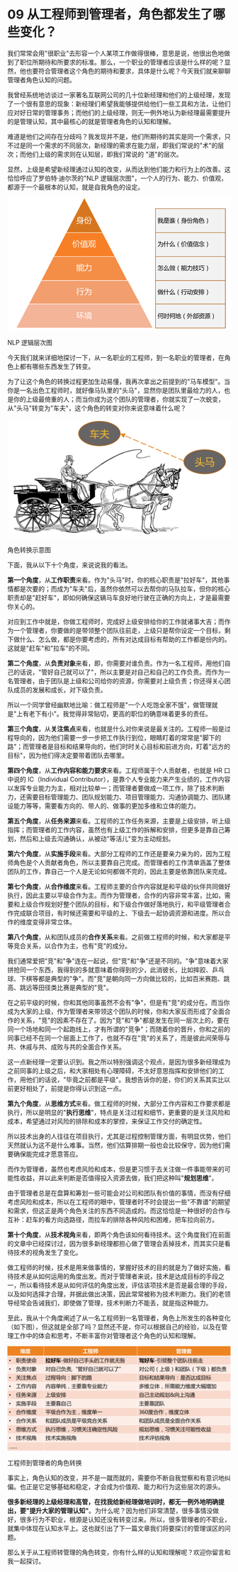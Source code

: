 # 09 从工程师到管理者，角色都发生了哪些变化？

我们常常会用"很职业"去形容一个人某项工作做得很棒，意思是说，他很出色地做到了职位所期待和所要求的标准。那么，一个职业的管理者应该是什么样的呢？显然，他也要符合管理者这个角色的期待和要求，具体是什么呢？今天我们就来聊聊管理者角色认知的问题。

我曾经系统地访谈过一家著名互联网公司的几十位新经理和他们的上级经理，发现了一个很有意思的现象：新经理们希望我能够提供给他们一些工具和方法，让他们应对好日常的管理事务；而他们的上级经理，则无一例外地认为新经理最需要提升的是管理认知，其中最核心的就是管理者角色的认知和理解。

难道是他们之间存在分歧吗？我发现并不是，他们所期待的其实是同一个需求，只不过是同一个需求的不同层次，新经理的需求在能力层，即我们常说的"术"的层次；而他们上级的需求则在认知层，即我们常说的
"道"的层次。

显然，上级是希望新经理通过认知的改变，从而达到他们能力和行为上的改善。这恰恰呼应了罗伯特·迪尔茨的"NLP
逻辑层次图"，一个人的行为、能力、价值观，都源于一个最根本的认知，就是自我角色的设定。

![](assets/218140e9f17123e938e3243805460bbc-20221009224327-o3ghsvd.png)

NLP 逻辑层次图

今天我们就来详细地探讨一下，从一名职业的工程师，到一名职业的管理者，在角色上都有哪些东西发生了转变。

为了让这个角色的转换过程更加生动易懂，我再次拿出之前提到的"马车模型"。当你是一名出色工程师时，就好像马队里的"头马"，显然你是团队里最给力的人，也是你的上级最倚重的人；而当你成为这个团队的管理者，你就实现了一次蜕变，从"头马"转变为"车夫"，这个角色的转变对你来说意味着什么呢？

![](assets/856836db282a952b37999a731c66c976-20221009224327-663t07s.jpg)

角色转换示意图

下面，我从以下十个角度，来说说我的看法。

**第一个角度**，从**工作职责**来看。作为"头马"时，你的核心职责是"拉好车"，其他事情都是次要的；而成为"车夫"后，虽然你依然可以去帮你的马队拉车，但你的核心职责却是"赶好车"，即如何确保这辆马车良好地行驶在正确的方向上，才是最需要你关心的。

对应到工作中就是，你做工程师时，完成好上级安排给你的工作就诸事大吉；而作为一个管理者，你要做的是带领整个团队往前走，上级只是帮你设定一个目标，剩下做什么、怎么做，都是你要考虑的，所有对达成目标有帮助的工作都是份内的。这就是"赶车"和"拉车"的不同。

**第二个角度**，从**负责对象**来看，即，你需要对谁负责。作为一名工程师，用他们自己的话说，"管好自己就可以了"，所以主要是对自己和自己的工作负责。而作为一名管理者，由于团队是上级和公司给你的资源，你需要对上级负责；你还得关心团队成员的发展和成长，对下级负责。

所以一个同学曾经幽默地比喻：做工程师是"一个人吃饱全家不饿"，做管理就是"上有老下有小"。我觉得非常贴切，更高的职位的确意味着更多的责任。

**第三个角度**，从**关注焦点**来看，也就是什么对你来说是最关注的。工程师一般是过程导向的，因为他们需要一步一步把工作执行到位，眼睛盯着的常常是"脚下的路"；而管理者是目标和结果导向的，他们时时关心目标和前进方向，盯着"远方的目标"，因为他们得决定要带着团队去哪里。

**第四个角度**，从**工作内容和能力要求**来看。工程师属于个人贡献者，也就是
HR 口中说的 IC（Individual
Contributor），是靠个人专业能力来产生业绩的，工作内容以发挥专业能力为主，相对比较单一；而管理者要做成一项工作，除了技术判断力，还需要目标管理能力、团队规划能力、项目管理能力、沟通协调能力、团队建设能力等等，需要看方向的、带人的、做事的更加多维和立体的能力。

**第五个角度**，从**任务来源**来看。工程师的工作任务来源，主要是上级安排，听上级指挥；而管理者的工作内容，虽然也有上级工作的拆解和安排，但更多是靠自己筹划，然后和上级去沟通确认，从被动"等活儿"变为主动规划。

**第六个角度**，从**实施手段**来看。大部分工程师的工作还是要亲力亲为的，因为工程师角色是个人贡献者角色，所以主要靠自己完成。而管理者的工作清单涵盖了整体团队的工作，靠自己一个人是无论如何都做不完的，因此主要是依靠团队来完成。

**第七个角度**，从**合作维度**来看。工程师主要的合作内容就是和平级的伙伴共同做好执行，因此主要以平级合作为主。而作为管理者，合作的内容非常丰富，比如，需要和上级合作规划好整个团队的目标，和下级合作做好落地执行，和平级管理者合作完成联合项目，有时候还需要和平级的上、下级去一起协调资源和进度。所以合作的维度变得非常立体。

**第八个角度**，从和团队成员的**合作关系**来看。之前做工程师的时候，和大家都是平等竞合关系，以合作为主，也有"竞"的成分。

我们通常爱把"竞"和"争"连在一起说，但"竞"和"争"还是不同的。"争"意味着大家拼抢同一个东西，我得到的多就意味着你得到的少，此消彼长，比如摔跤、乒乓球、下棋等都是典型的"争"。而"竞"是朝向同一方向做比较的，比如百米赛跑、跳高、跳远等田径类比赛是典型的"竞"。

在之前平级的时候，你和其他同事虽然不会有"争"，但是有"竞"的成分在。而当你成为大家的上级，作为管理者来带领这个团队的时候，你和大家反而形成了全面合作的关系，"竞"的因素不存在了。因为"竞"和"争"都是发生在同一层次上的，要在同一个场地和同一个起跑线上，才有所谓的"竞争"；而随着你的晋升，你和之前的同事已经不在同一个层面上工作了，也就不存在"竞"的关系了，而是彼此间荣辱与共、休戚与共、成败与共的全面合作关系。

这一点新经理一定要认识到。我之所以特别强调这个观点，是因为很多新经理成为之前同事的上级之后，和大家相处有心理障碍，不太好意思指挥和安排他们的工作，用他们的话说，"毕竟之前都是平级"。我想告诉你的是，你们的关系其实比以前更好相处了，前提是你得认识到这一点。

**第九个角度**，从**思维方式**来看。做工程师的时候，大部分工作内容和工作要求都是执行，所以是明显的"**执行思维**"，特点是关注过程和细节，更重要的是关注风险和成本，希望通过对风险的排除和成本的掌控，来保证工作交付的确定性。

所以技术出身的人往往在项目执行，尤其是过程控制管理方面，有明显优势，他们天然就认为这不是什么难事。当然，他们估算排期一般也会比较保守，因为他们需要确保能完成才愿意答应。

而作为管理者，虽然也考虑风险和成本，但是更习惯于去关注做一件事能带来的可能性收益，并以此来判断是否值得投入资源去做，我们把这种叫"**规划思维**"。

由于管理者总是在盘算和筹划一些可能会对公司和团队有价值的事情，而没有仔细考虑风险和成本，所以在工程师的眼中，管理者时不时会提出一些"不靠谱"的期望和需求，但这正是两个角色关注的东西不同造成的。而这恰恰是一种很好的合作与互补：赶车的看方向选路径，而拉车的排除各种风险和困难，把车拉向前方。

**第十个角度**，从**技术视角**来看，即两个角色该如何看待技术。这个角度我们在前面的文章中已经探讨过，因为很多新经理都担心做了管理会丢掉技术，而其实只是看待技术的视角发生了变化。

做工程师的时候，技术是用来做事情的，掌握好技术的目的就是为了做好实施，看待技术是从如何运用的角度出发。而对于管理者来说，技术是达成目标的手段之一，所以看待技术是从如何评估的角度出发，评估该项技术是否是最合理的手段，以及如何选择才合理，并据此做出决策，因此常常被称为技术判断力。我们的老领导经常会告诫我们，即使做了管理，技术判断力不能丢，就是指这种能力。

至此，我从十个角度阐述了从一名工程师到一名管理者，角色上所发生的各种变化（如下图），但这就是全部了吗？显然还不是，你可以根据自己的经验，以及在管理工作中的体会和思考，不断丰富你对管理者这个角色的认知和理解。

![](assets/6593cf825859d6ccbcecc9c69e60db6a-20221009224327-38ptbq0.png)

工程师到管理者的角色转换

事实上，角色认知的改变，并不是一蹴而就的，需要你不断自我觉察和有意识地纠偏。也正是它足够基础和稳定，才会成为价值观、能力和行为这些层次的源头。

**很多新经理的上级经理和高管，在找我给新经理做培训时，都无一例外地明确提出，要"提升大家的管理认知"**。为什么呢？因为他们非常清楚，很多事情没做好，很多行为不职业，根源是认知还没有转变过来。所以，很多管理者的不职业，就集中体现在认知水平上。这也就引出了下一篇文章我们将要探讨的管理误区的问题。

那么关于从工程师转管理的角色转变，你有什么样的认知和理解呢？欢迎你留言和我一起探讨。
